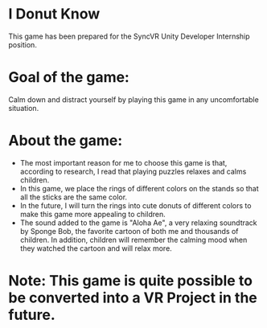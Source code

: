 # I Donut Know

This game has been prepared for the SyncVR Unity Developer Internship position.

# Goal of the game: 
Calm down and distract yourself by playing this game in any uncomfortable situation.

# About the game:
- The most important reason for me to choose this game is that, according to research, I read that playing puzzles relaxes and calms children.
- In this game, we place the rings of different colors on the stands so that all the sticks are the same color.
- In the future, I will turn the rings into cute donuts of different colors to make this game more appealing to children.
- The sound added to the game is "Aloha Ae", a very relaxing soundtrack by Sponge Bob, the favorite cartoon of both me and thousands of children. In addition, children will remember the calming mood when they watched the cartoon and will relax more.

# Note: This game is quite possible to be converted into a VR Project in the future.

